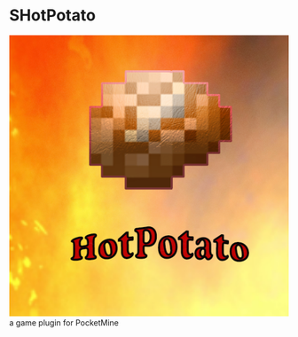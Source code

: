 # SHotPotato
![Image text](https://raw.githubusercontent.com/Yui2001/SHotPotato/master/img/hotpotato.png)  
a game plugin for PocketMine
